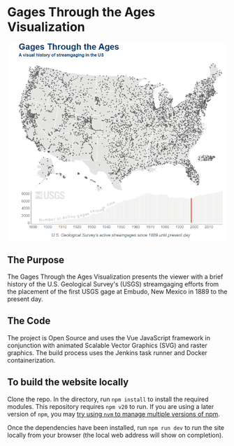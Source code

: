 # Gages Through the Ages Visualization
![alt text](./markDownImages/gages.png "The SVG map from the Gages Through the Ages Visualization")
## The Purpose
The Gages Through the Ages Visualization presents the viewer with a brief history of the U.S. Geological Survey's (USGS) streamgaging efforts from the placement of the first USGS gage at Embudo, New Mexico in 1889 to the present day.

## The Code
The project is Open Source and uses the Vue JavaScript framework in conjunction with animated Scalable Vector
Graphics (SVG) and raster graphics. The build process uses the Jenkins task 
runner and Docker containerization.

## To build the website locally
Clone the repo. In the directory, run `npm install` to install the required modules. This repository requires `npm v20` to run. If you are using a later version of `npm`, you may [try using `nvm` to manage multiple versions of npm](https://betterprogramming.pub/how-to-change-node-js-version-between-projects-using-nvm-3ad2416bda7e).

Once the dependencies have been installed, run `npm run dev` to run the site locally from your browser (the local web address will show on completion).
 